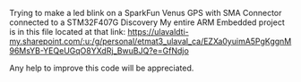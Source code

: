 Trying to make a led blink on a SparkFun Venus GPS with SMA Connector connected to a STM32F407G Discovery
My entire ARM Embedded project is in this file located at that link:
https://ulavaldti-my.sharepoint.com/:u:/g/personal/etmat3_ulaval_ca/EZXa0yuimA5PgKggnM96MsYB-YEQeUGqO8YXdRj_BwuBJQ?e=GfNdjo

Any help to improve this code will be appreciated.
